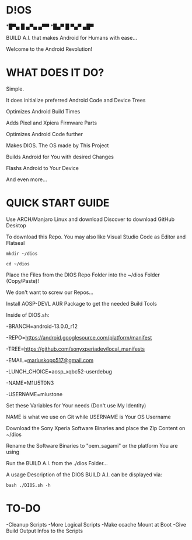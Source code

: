 # D!OS

*█▀▄ █ ▄▀▄ ▄▀▀ 
*█▄▀ █ ▀▄▀ ▄█▀ 


BUILD A.I. that makes Android for Humans with ease...

Welcome to the Android Revolution!

# WHAT DOES IT DO?

Simple. 

It does initialize preferred Android Code and Device Trees

Optimizes Android Build Times

Adds Pixel and Xpiera Firmware Parts

Optimizes Android Code further

Makes DIOS. The OS made by This Project

Builds Android for You with desired Changes

Flashs Android to Your Device

And even more...


# QUICK START GUIDE

Use ARCH/Manjaro Linux and download Discover to download GitHub Desktop

To download this Repo. You may also like Visual Studio Code as Editor and Flatseal
```
mkdir ~/dios

cd ~/dios
```
Place the Files from the DIOS Repo Folder into the ~/dios Folder (Copy/Paste)!

We don't want to screw our Repos...

Install AOSP-DEVL AUR Package to get the needed Build Tools


Inside of DIOS.sh:

-BRANCH=android-13.0.0_r12

-REPO=https://android.googlesource.com/platform/manifest

-TREE=https://github.com/sonyxperiadev/local_manifests

-EMAIL=mariuskopp517@gmail.com

-LUNCH_CHOICE=aosp_xqbc52-userdebug

-NAME=M1U5T0N3

-USERNAME=miustone

Set these Variables for Your needs (Don't use My Identity)

NAME is what we use on Git while USERNAME is Your OS Username

Download the Sony Xperia Software Binaries and place the Zip Content on ~/dios

Rename the Software Binaries to "oem_sagami" or the platform You are using

Run the BUILD A.I. from the ./dios Folder...

A usage Description of the DIOS BUILD A.I. can be displayed via:
```
bash ./DIOS.sh -h
```


# TO-DO

-Cleanup Scripts
-More Logical Scripts
-Make ccache Mount at Boot
-Give Build Output Infos to the Scripts

